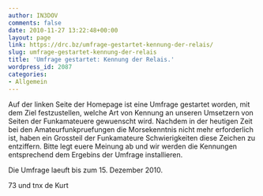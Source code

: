 ```yaml
---
author: IN3DOV
comments: false
date: 2010-11-27 13:22:48+00:00
layout: page
link: https://drc.bz/umfrage-gestartet-kennung-der-relais/
slug: umfrage-gestartet-kennung-der-relais
title: 'Umfrage gestartet: Kennung der Relais.'
wordpress_id: 2087
categories:
- Allgemein
---
```


Auf der linken Seite der Homepage ist eine Umfrage gestartet worden, mit dem Ziel festzustellen, welche Art von Kennung an unseren Umsetzern von Seiten der Funkamateuere gewuenscht wird. Nachdem in der heutigen Zeit bei den Amateurfunkpruefungen die Morsekenntnis nicht mehr erforderlich ist, haben ein Grossteil der Funkamateure Schwierigkeiten diese Zeichen zu entziffern. Bitte legt euere Meinung ab und wir werden die Kennungen entsprechend dem Ergebins der Umfrage installieren.

Die Umfrage laeuft bis zum 15. Dezember 2010.

73 und tnx de Kurt
